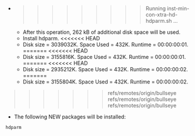 * >>>>>>>>> Running inst-min-con-xtra-hd-hdparm.sh ...
  * After this operation, 262 kB of additional disk space will be used.
  * Install hdparm.
<<<<<<< HEAD
  * Disk size = 3039032K. Space Used = 432K. Runtime = 00:00:00:01.
=======
<<<<<<< HEAD
  * Disk size = 3155816K. Space Used = 432K. Runtime = 00:00:00:01.
=======
<<<<<<< HEAD
  * Disk size = 2935212K. Space Used = 432K. Runtime = 00:00:00:02.
=======
  * Disk size = 3155804K. Space Used = 432K. Runtime = 00:00:00:02.
>>>>>>> refs/remotes/origin/bullseye
>>>>>>> refs/remotes/origin/bullseye
>>>>>>> refs/remotes/origin/bullseye
  * The following NEW packages will be installed:
  ```bash
hdparm
  ```
